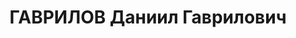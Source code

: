 ---
title: ГАВРИЛОВ Даниил Гаврилович
description: "Род. в 1900, Казанская губ., Чистопольский уезд, дер. Садиково, русский,\
  \ член ВКП(б). Проживал: Казань. Экономист. \n  Арестован 04.04.1937. Обв. в совершении\
  \ терактов и участии в к.-р. террористической организации. Приговор: ВК ВС СССР,\
  \ 02.11.1937 – ВМН. Расстрелян 02.11.1937, г.Москва. \n  Реабилитирован ВК ВС СССР"
---